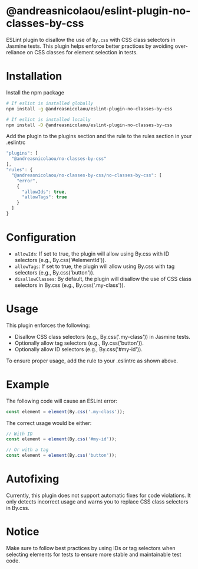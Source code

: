 # @andreasnicolaou/eslint-plugin-no-classes-by-css

ESLint plugin to disallow the use of `By.css` with CSS class selectors in Jasmine tests. This plugin helps enforce better practices by avoiding over-reliance on CSS classes for element selection in tests.

# Installation

Install the npm package

```bash
# If eslint is installed globally
npm install -g @andreasnicolaou/eslint-plugin-no-classes-by-css

# If eslint is installed locally
npm install -D @andreasnicolaou/eslint-plugin-no-classes-by-css
```

Add the plugin to the plugins section and the rule to the rules section in your .eslintrc

```js
"plugins": [
  "@andreasnicolaou/no-classes-by-css"
],
"rules": {
  "@andreasnicolaou/no-classes-by-css/no-classes-by-css": [
    "error",
    {
      "allowIds": true,
      "allowTags": true
    }
  ]
}
```

# Configuration

- `allowIds`: If set to true, the plugin will allow using By.css with ID selectors (e.g., By.css('#elementId')).
- `allowTags`: If set to true, the plugin will allow using By.css with tag selectors (e.g., By.css('button')).
- `disallowClasses`: By default, the plugin will disallow the use of CSS class selectors in By.css (e.g., By.css('.my-class')).

# Usage

This plugin enforces the following:

- Disallow CSS class selectors (e.g., By.css('.my-class')) in Jasmine tests.
- Optionally allow tag selectors (e.g., By.css('button')).
- Optionally allow ID selectors (e.g., By.css('#my-id')).

To ensure proper usage, add the rule to your .eslintrc as shown above.

# Example

The following code will cause an ESLint error:

```js
const element = element(By.css('.my-class'));
```

The correct usage would be either:

```js
// With ID
const element = element(By.css('#my-id'));

// Or with a tag
const element = element(By.css('button'));
```

# Autofixing

Currently, this plugin does not support automatic fixes for code violations. It only detects incorrect usage and warns you to replace CSS class selectors in By.css.

# Notice

Make sure to follow best practices by using IDs or tag selectors when selecting elements for tests to ensure more stable and maintainable test code.
